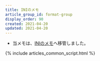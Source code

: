 ```yaml
---
title: INIのメモ
article_group_id: format-group
display_order: 90
created: 2021-04-20
updated: 2021-04-20
---
```

- 当メモは、[INIのメモ](https://thinktwice.tech/it/structured_text_data/ini/)へ移管しました。

{% include articles_common_script.html %}
